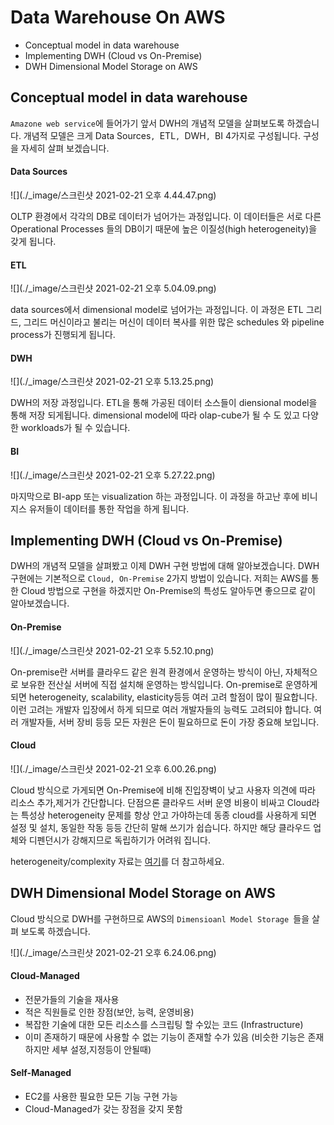 # Data Warehouse On AWS

- Conceptual model in data warehouse
- Implementing DWH (Cloud vs On-Premise)
- DWH Dimensional Model Storage on AWS

## Conceptual model in data warehouse

`Amazone web service`에 들어가기 앞서 DWH의 개념적 모델을 살펴보도록 하겠습니다. 개념적 모델은 크게 Data Sources`, `ETL`, `DWH`, `BI  4가지로 구성됩니다. 구성을 자세히 살펴 보겠습니다.	

#### Data Sources

![](./_image/스크린샷 2021-02-21 오후 4.44.47.png)

OLTP 환경에서 각각의  DB로 데이터가 넘어가는 과정입니다.  이 데이터들은 서로 다른 Operational Processes 들의 DB이기 때문에 높은 이질성(high heterogeneity)을 갖게 됩니다. 

#### ETL

![](./_image/스크린샷 2021-02-21 오후 5.04.09.png)

data sources에서 dimensional model로 넘어가는 과정입니다. 이 과정은 ETL 그리드, 그리드 머신이라고 불리는 머신이 데이터 복사를 위한 많은 schedules 와 pipeline process가 진행되게 됩니다.

#### DWH

![](./_image/스크린샷 2021-02-21 오후 5.13.25.png)

DWH의 저장 과정입니다. ETL을 통해 가공된 데이터 소스들이 diensional model을 통해 저장 되게됩니다. dimensional model에 따라 olap-cube가 될 수 도 있고 다양한 workloads가 될 수 있습니다.

#### BI

![](./_image/스크린샷 2021-02-21 오후 5.27.22.png)

마지막으로 BI-app 또는 visualization 하는 과정입니다. 이 과정을 하고난 후에 비니지스 유저들이 데이터를 통한 작업을 하게 됩니다. 



## Implementing DWH (Cloud vs On-Premise)

DWH의 개념적 모델을 살펴봤고 이제 DWH 구현 방법에 대해 알아보겠습니다.  DWH 구현에는 기본적으로 `Cloud, On-Premise` 2가지 방법이 있습니다. 저희는 AWS를 통한 Cloud 방법으로 구현을 하겠지만 On-Premise의 특성도 알아두면 좋으므로 같이 알아보겠습니다.

#### On-Premise

![](./_image/스크린샷 2021-02-21 오후 5.52.10.png)

On-premise란 서버를 클라우드 같은 원격 환경에서 운영하는 방식이 아닌, 자체적으로 보유한 전산실 서버에 직접 설치해 운영하는 방식입니다. On-premise로 운영하게 되면 heterogeneity, scalability, elasticity등등 여러 고려 할점이 많이 필요합니다. 이런 고려는 개발자 입장에서 하게 되므로 여러 개발자들의 능력도 고려되야 합니다. 여러 개발자들, 서버 장비 등등 모든 자원은 돈이 필요하므로 돈이 가장 중요해 보입니다.

#### Cloud

![](./_image/스크린샷 2021-02-21 오후 6.00.26.png)

Cloud 방식으로 가게되면 On-Premise에 비해 진입장벽이 낮고 사용자 의견에 따라 리소스 추가,제거가 간단합니다. 단점으론 클라우드 서버 운영 비용이 비싸고 Cloud라는 특성상 heterogeneity 문제를 항상 안고 가야하는데 동종 cloud를 사용하게 되면 설정 및 설치, 동일한 작동 등등 간단히 말해 쓰기가 쉽습니다. 하지만 해당 클라우드 업체와 디펜던시가 강해지므로 독립하기가 어려워 집니다. 

heterogeneity/complexity 자료는 [여기](https://www.bmc.com/blogs/homogeneous-vs-heterogeneous-clouds/)를 더 참고하세요.



## DWH Dimensional Model Storage on AWS

Cloud 방식으로 DWH를 구현하므로 AWS의 `Dimensioanl Model Storage `들을 살펴 보도록 하겠습니다.

![](./_image/스크린샷 2021-02-21 오후 6.24.06.png)

#### Cloud-Managed

- 전문가들의 기술을 재사용
- 적은 직원들로 인한 장점(보안, 능력, 운영비용)
- 복잡한 기술에 대한 모든 리소스를 스크립팅 할 수있는 코드 (Infrastructure)
- 이미 존재하기 때문에 사용할 수 없는 기능이 존재할 수가 있음 (비슷한 기능은 존재하지만 세부 설정,지정등이 안될때)

#### Self-Managed

- EC2를 사용한 필요한 모든 기능 구현 가능
- Cloud-Managed가 갖는 장점을 갖지 못함

